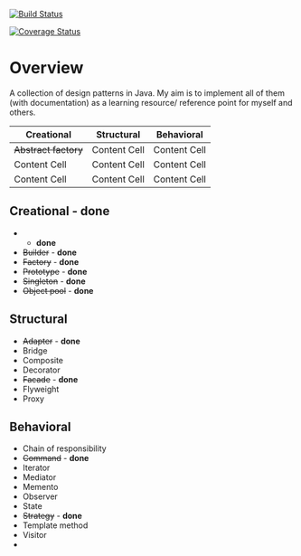 [![Build Status](https://travis-ci.org/dueyfinster/DesignPatterns.png)](https://travis-ci.org/dueyfinster/DesignPatterns)

[![Coverage Status](https://coveralls.io/repos/dueyfinster/DesignPatterns/badge.png)](https://coveralls.io/r/dueyfinster/DesignPatterns)

# Overview 
A collection of design patterns in Java. 
My aim is to implement all of them (with documentation) as a learning resource/ reference point for myself and others.

| Creational  | Structural | Behavioral |
| ------------- | ------------- | ------------- |
| ~~Abstract factory~~  | Content Cell  | Content Cell  |
| Content Cell  | Content Cell  | Content Cell  |
| Content Cell  | Content Cell  | Content Cell  |

## Creational	- **done**  
*  - **done** 
* ~~Builder~~ - **done**
* ~~Factory~~ - **done**
* ~~Prototype~~ - **done** 
* ~~Singleton~~ - **done**
* ~~Object pool~~ - **done**

## Structural	
* ~~Adapter~~ - **done**
* Bridge 
* Composite 
* Decorator 
* ~~Facade~~ - **done**
* Flyweight 
* Proxy

## Behavioral	
* Chain of responsibility 
* ~~Command~~ - **done**
* Iterator 
* Mediator 
* Memento 
* Observer 
* State 
* ~~Strategy~~ - **done**
* Template method 
* Visitor
*

## 
